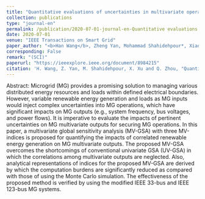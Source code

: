 ```yaml
---
title: "Quantitative evaluations of uncertainties in multivariate operations of microgrids"
collection: publications
type: "journal-en"
permalink: /publication/2020-07-01-journal-en-Quantitative evaluations of uncertainties in multivariate operations of microgrids
date: 2020-07-01
venue: "IEEE Transactions on Smart Grid"
paper_author: "<b>Han Wang</b>, Zheng Yan, Mohammad Shahidehpour*, Xiaoyuan Xu, Quan Zhou"
corresponding: False
remark: "(SCI)"
paperurl: "https://ieeexplore.ieee.org/document/8984215"
citation: 'H. Wang, Z. Yan, M. Shahidehpour, X. Xu and Q. Zhou, "Quantitative evaluations of uncertainties in multivariate operations of microgrids," <i>IEEE Transactions on Smart Grid</i>, vol. 11, no. 4, pp. 2892-2903, 2020.'
---
```


Abstract:
Microgrid (MG) provides a promising solution to managing various distributed energy resources and loads within defined electrical boundaries. However, variable renewable energy generation and loads as MG inputs would inject complex uncertainties into MG operations, which have significant impacts on MG outputs (e.g., system frequency, bus voltages, and power flows). It is imperative to evaluate the impacts of pertinent uncertainties on MG multivariate outputs for securing MG operations. In this paper, a multivariate global sensitivity analysis (MV-GSA) with three MV-indices is proposed for quantifying the impacts of correlated renewable energy generation on MG multivariate outputs. The proposed MV-GSA overcomes the shortcomings of conventional univariate GSA (UV-GSA) in which the correlations among multivariate outputs are neglected. Also, analytical representations of indices for the proposed MV-GSA are derived by which the computation burdens are significantly reduced as compared with those of using the Monte Carlo simulation. The effectiveness of the proposed method is verified by using the modified IEEE 33-bus and IEEE 123-bus MG systems.